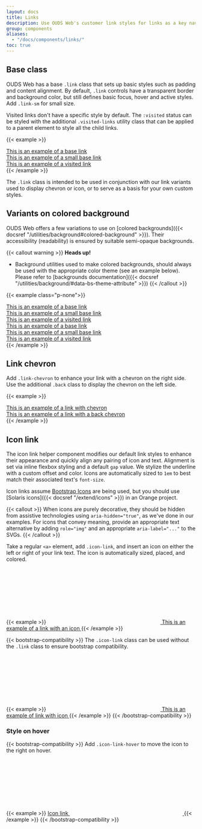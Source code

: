 ```yaml
---
layout: docs
title: Links
description: Use OUDS Web's customer link styles for links as a key navigational element, enabling users to move between pages, sections, or external resources.
group: components
aliases:
  - "/docs/components/links/"
toc: true
---
```


## Base class

OUDS Web has a base `.link` class that sets up basic styles such as padding and content alignment. By default, `.link` controls have a transparent border and background color, but still defines basic focus, hover and active styles. Add `.link-sm` for small size.

Visited links don't have a specific style by default. The `:visited` status can be styled with the additional `.visited-links` utility class that can be applied to a parent element to style all the child links.

{{< example >}}
<div><a class="link" href="#">This is an example of a base link</a></div>
<div><a class="link link-sm" href="#">This is an example of a small base link</a></div>
<div class="visited-links">
  <a class="link" href=".">This is an example of a visited link</a>
</div>
{{< /example >}}

The `.link` class is intended to be used in conjunction with our link variants used to display chevron or icon, or to serve as a basis for your own custom styles.

## Variants on colored background

OUDS Web offers a few variations to use on [colored backgrounds]({{< docsref "/utilities/background#colored-background" >}}). Their accessibility (readability) is ensured by suitable semi-opaque backgrounds.

{{< callout warning >}}
**Heads up!**
- Background utilities used to make colored backgrounds, should always be used with the appropriate color theme (see an example below). Please refer to [backgrounds documentation]({{< docsref "/utilities/background/#data-bs-theme-attribute" >}})
{{< /callout >}}

{{< example class="p-none">}}
<div class="bg-brand-primary p-tall">
  <div data-bs-theme="light">
    <div><a class="link link-on-colored-bg" href="#">This is an example of a base link</a></div>
    <div><a class="link link-on-colored-bg link-sm" href="#">This is an example of a small base link</a></div>
    <div class="visited-links">
      <a class="link link-on-colored-bg" href=".">This is an example of a visited link</a>
    </div>
  </div>
</div>
<div class="bg-status-negative-emphasized p-tall">
  <div data-bs-theme="root-inverted">
    <div><a class="link link-on-colored-bg" href="#">This is an example of a base link</a></div>
    <div><a class="link link-on-colored-bg link-sm" href="#">This is an example of a small base link</a></div>
    <div class="visited-links">
      <a class="link link-on-colored-bg" href=".">This is an example of a visited link</a>
    </div>
  </div>
</div>
{{< /example >}}

## Link chevron

Add `.link-chevron` to enhance your link with a chevron on the right side. Use the additional `.back` class to display the chevron on the left side.

{{< example >}}
<div><a class="link link-chevron" href="#">This is an example of a link with chevron</a></div>
<div><a class="link link-chevron back" href="#">This is an example of a link with a back chevron</a></div>
{{< /example >}}

## Icon link

The icon link helper component modifies our default link styles to enhance their appearance and quickly align any pairing of icon and text. Alignment is set via inline flexbox styling and a default `gap` value. We stylize the underline with a custom offset and color. Icons are automatically sized to `1em` to best match their associated text's `font-size`.

Icon links assume [Bootstrap Icons](https://icons.getbootstrap.com) are being used, but you should use [Solaris icons]({{< docsref "/extend/icons" >}}) in an Orange project.

{{< callout >}}
When icons are purely decorative, they should be hidden from assistive technologies using `aria-hidden="true"`, as we've done in our examples. For icons that convey meaning, provide an appropriate text alternative by adding `role="img"` and an appropriate `aria-label="..."` to the SVGs.
{{< /callout >}}

Take a regular `<a>` element, add `.icon-link`, and insert an icon on either the left or right of your link text. The icon is automatically sized, placed, and colored.

{{< example >}}
  <a class="link icon-link" href="#">
    <svg class="bi" aria-hidden="true">
      <use xlink:href="/docs/{{< param docs_version >}}/assets/img/ouds-web-sprite.svg#heart-recommend"/>
    </svg>
    This is an example of a link with an icon
  </a>
{{< /example >}}

{{< bootstrap-compatibility >}}
The `.icon-link` class can be used without the `.link` class to ensure bootstrap compatibility.

{{< example >}}
 <a class="icon-link" href="#">
    <svg class="bi" aria-hidden="true">
      <use xlink:href="/docs/{{< param docs_version >}}/assets/img/ouds-web-sprite.svg#heart-recommend"/>
    </svg>
    This is an example of link with icon
  </a>
{{< /example >}}
{{< /bootstrap-compatibility >}}

### Style on hover

{{< bootstrap-compatibility >}}
Add `.icon-link-hover` to move the icon to the right on hover.

{{< example >}}
<a class="icon-link icon-link-hover" href="#">
  Icon link
  <svg class="bi" aria-hidden="true"><use xlink:href="#arrow-right"></use></svg>
</a>
{{< /example >}}
{{< /bootstrap-compatibility >}}
